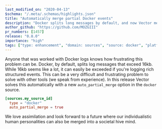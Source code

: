 ```yaml
---
last_modified_on: "2020-04-13"
$schema: "/.meta/.schemas/highlights.json"
title: "Automatically merge partial Docker events"
description: "Docker splits long messages by default, and now Vector merges them back for you"
author_github: "https://github.com/MOZGIII"
pr_numbers: [1457]
release: "0.8.0"
importance: "high"
tags: ["type: enhancement", "domain: sources", "source: docker", "platform: docker"]
---
```


Anyone that was worked with Docker logs knows how frustrating this problem
can be. Docker, by default, splits log messages that exceed 16kb. While 16kb
seems like a lot, it can easily be exceeded if you're logging rich structured
events. This can be a very difficult and frustrating problem to solve with
other tools (we speak from experience). In this release Vector solves this
automatically with a new `auto_partial_merge` option in the `docker` source.

```toml title="vector.toml"
[sources.my_source_id]
  type = "docker"
  auto_partial_merge = true
```

We love assimilation and look forward to a future where our individualistic
human personalities can also be merged into a societal hive mind.



